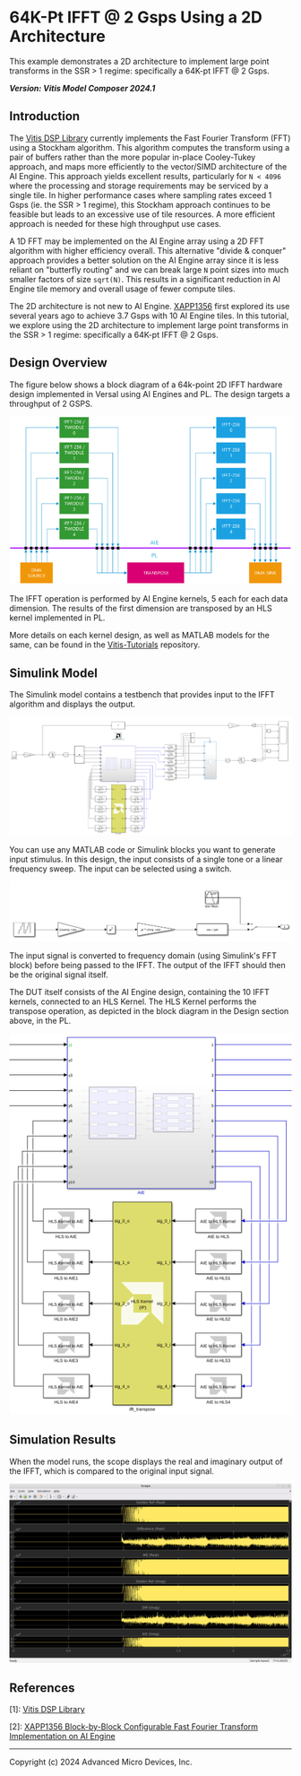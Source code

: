 # 64K-Pt IFFT @ 2 Gsps Using a 2D Architecture

This example demonstrates a 2D architecture to implement large point transforms in the SSR > 1 regime: specifically a 64K-pt IFFT @ 2 Gsps.

***Version: Vitis Model Composer 2024.1***

## Introduction

The [Vitis DSP Library](https://docs.xilinx.com/r/en-US/Vitis_Libraries/dsp/index.html) currently implements the Fast Fourier Transform (FFT) using a Stockham algorithm. This algorithm computes the transform using a pair of buffers rather than the more popular in-place Cooley-Tukey approach, and maps more efficiently to the vector/SIMD architecture of the AI Engine. This approach yields excellent results, particularly for `N < 4096` where the processing and storage requirements may be serviced by a single tile. In higher performance cases where sampling rates exceed 1 Gsps (ie. the SSR > 1 regime), this Stockham approach continues to be feasible but leads to an excessive use of tile resources. A more efficient approach is needed for these high throughput use cases. 

A 1D FFT may be implemented on the AI Engine array using a 2D FFT algorithm with higher efficiency overall. This alternative "divide & conquer" approach provides a better solution on the AI Engine array since it is less reliant on "butterfly routing" and we can break large `N` point sizes into much smaller factors of size `sqrt(N)`. This results in a significant reduction in AI Engine tile memory and overall usage of fewer compute tiles. 

The 2D architecture is not new to AI Engine. [XAPP1356](https://docs.xilinx.com/r/en-US/xapp1356-fft-ai-engine) first explored its use several years ago to achieve 3.7 Gsps with 10 AI Engine tiles. In this tutorial, we explore using the 2D architecture to implement large point transforms in the SSR > 1 regime: specifically a 64K-pt IFFT @ 2 Gsps.

## Design Overview

The figure below shows a block diagram of a 64k-point 2D IFFT hardware design implemented in Versal using AI Engines and PL. The design targets a throughput of 2 GSPS.

![figure1](Images/ifft64k-block-diagram.png)

The IFFT operation is performed by AI Engine kernels, 5 each for each data dimension. The results of the first dimension are transposed by an HLS kernel implemented in PL.

More details on each kernel design, as well as MATLAB models for the same, can be found in the [Vitis-Tutorials](https://github.com/Xilinx/Vitis-Tutorials/tree/2024.1/AI_Engine_Development/AIE/Design_Tutorials/12-IFFT64K-2D) repository.

## Simulink Model

The Simulink model contains a testbench that provides input to the IFFT algorithm and displays the output.

![figure1](Images/model1.png)

You can use any MATLAB code or Simulink blocks you want to generate input stimulus. In this design, the input consists of a single tone or a linear frequency sweep. The input can be selected using a switch.

![figure1](Images/model5.png)

The input signal is converted to frequency domain (using Simulink's FFT block) before being passed to the IFFT. The output of the IFFT should then be the original signal itself.

The DUT itself consists of the AI Engine design, containing the 10 IFFT kernels, connected to an HLS Kernel. The HLS Kernel performs the transpose operation, as depicted in the block diagram in the Design section above, in the PL.

![figure1](Images/model2.png)

## Simulation Results

When the model runs, the scope displays the real and imaginary output of the IFFT, which is compared to the original input signal. 

![figure1](Images/results.png)

## References

[1]: [Vitis DSP Library](https://docs.xilinx.com/r/en-US/Vitis_Libraries/dsp/index.html)

[2]: [XAPP1356 Block-by-Block Configurable Fast Fourier Transform Implementation on AI Engine](https://docs.xilinx.com/r/en-US/xapp1356-fft-ai-engine)

------------

Copyright (c) 2024 Advanced Micro Devices, Inc.
